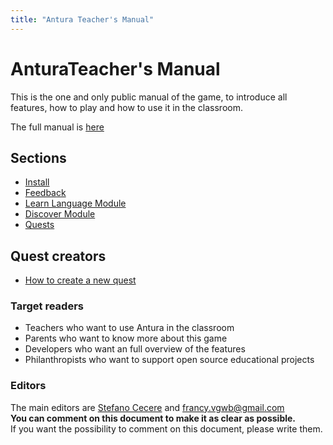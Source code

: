 ```yaml
---
title: "Antura Teacher's Manual"
---
```

# AnturaTeacher's Manual


This is the one and only public manual of the game, to introduce all features, how to play and how to use it in the classroom.

The full manual is [here](https://docs.google.com/document/d/1Yk8cvbJIE2IKIKsVDs7eHWq_nueZ-O6HCGTl9xVusJk/edit?usp=sharing)

## Sections

- [Install](./install.md)
- [Feedback](./feedback.md)
- [Learn Language Module](./learnlanguage.md)
- [Discover Module](./discover.md)
- [Quests](../discover/quest/index.md)

## Quest creators

- [How to create a new quest](./quest-design/index.md)

### Target readers

- Teachers who want to use Antura in the classroom  
- Parents who want to know more about this game  
- Developers who want an full overview of the features  
- Philanthropists who want to support open source educational projects

### Editors

The main editors are [Stefano Cecere](mailto:stefano.cecere@gmail.com) and [francy.vgwb@gmail.com](mailto:francy.vgwb@gmail.com)  
**You can comment on this document to make it as clear as possible.**  
If you want the possibility to comment on this document, please write them.  
